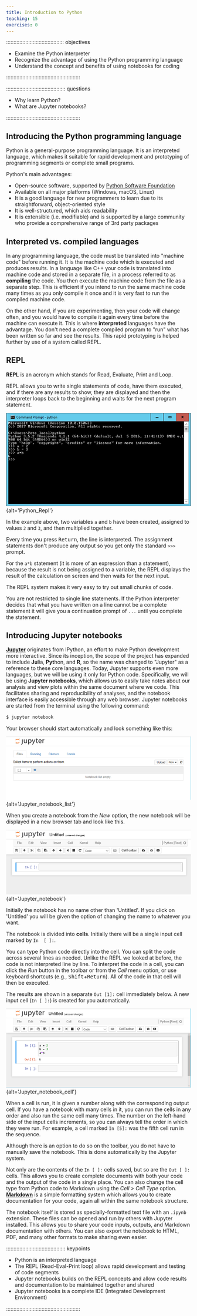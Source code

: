 ```yaml
---
title: Introduction to Python
teaching: 15
exercises: 0
---
```


::::::::::::::::::::::::::::::::::::::: objectives

- Examine the Python interpreter
- Recognize the advantage of using the Python programming language
- Understand the concept and benefits of using notebooks for coding

::::::::::::::::::::::::::::::::::::::::::::::::::

:::::::::::::::::::::::::::::::::::::::: questions

- Why learn Python?
- What are Jupyter notebooks?

::::::::::::::::::::::::::::::::::::::::::::::::::

## Introducing the Python programming language

Python is a general-purpose programming language. It is an interpreted language,
which makes it suitable for rapid development and prototyping of programming segments or complete
small programs.

Python's main advantages:

- Open-source software, supported by [Python Software
  Foundation](https://www.python.org/psf/)
- Available on all major platforms (Windows, macOS, Linux)
- It is a good language for new programmers to learn due to its straightforward,
  object-oriented style
- It is well-structured, which aids readability
- It is extensible (i.e. modifiable) and is supported by a large community who
  provide a comprehensive range of 3rd party packages

## Interpreted vs. compiled languages

In any programming language, the code must be translated into "machine code"
before running it. It is the machine code which is executed and produces
results. In a language like C++ your code is translated into machine code and
stored in a separate file, in a process referred to as **compiling** the code.
You then execute the machine code from the file as a separate step. This is
efficient if you intend to run the same machine code many times as you only compile it once and it is very fast to run the compiled machine code.

On the other hand, if you are experimenting, then your
code will change often, and you would have to compile it again every time before
the machine can execute it. This is where **interpreted** languages have the
advantage. You don't need a complete compiled program to "run" what has been
written so far and see the results. This rapid prototyping is helped further by
use of a system called REPL.

## REPL

**REPL** is an acronym which stands for Read, Evaluate, Print and Loop.

REPL allows you to write single statements of code, have them executed, and if
there are any results to show, they are displayed and then the interpreter loops
back to the beginning and waits for the next program statement.

![](fig/Python_repl_3.png){alt='Python\_Repl'}

In the example above, two variables `a` and `b` have been created, assigned to values
`2` and `3`, and then multiplied together.

Every time you press <kbd>Return</kbd>, the line is interpreted. The assignment statements don't produce any
output so you get only the standard `>>>` prompt.

For the `a*b` statement (it is more of an expression than a statement), because
the result is not being assigned to a variable, the REPL displays the result of
the calculation on screen and then waits for the next input.

The REPL system makes it very easy to try out small chunks of code.

You are not restricted to single line statements. If the Python interpreter
decides that what you have written on a line cannot be a complete statement it
will give you a continuation prompt of `...` until you complete the statement.

## Introducing Jupyter notebooks

[**Jupyter**](https://jupyter.org/) originates from IPython, an effort to make Python
development more interactive. Since its inception, the scope of the project
has expanded to include **Ju**lia, **Pyt**hon, and **R**, so the name was changed to "Jupyter"
as a reference to these core languages. Today, Jupyter supports even more
languages, but we will be using it only for Python code. Specifically, we will
be using **Jupyter notebooks**, which allows us to easily take notes about
our analysis and view plots within the same document where we code. This
facilitates sharing and reproducibility of analyses, and the notebook interface
is easily accessible through any web browser. Jupyter notebooks are started
from the terminal using the following command:

```bash
$ jupyter notebook
```

Your browser should start automatically and look
something like this:

![](fig/Python_jupyter_6.png){alt='Jupyter\_notebook\_list'}

When you create a notebook from the *New* option, the new notebook will be displayed in a new
browser tab and look like this.

![](fig/Python_jupyter_7.png){alt='Jupyter\_notebook'}

Initially the notebook has no name other than 'Untitled'. If you click on 'Untitled' you will be
given the option of changing the name to whatever you want.

The notebook is divided into **cells**. Initially there will be a single input cell marked by `In  [ ]:`.

You can type Python code directly into the cell. You can split the code across
several lines as needed. Unlike the REPL we looked at before, the code is not
interpreted line by line. To interpret the code in a cell, you can click the
*Run* button in the toolbar or from the *Cell* menu option, or use keyboard
shortcuts (e.g., <kbd>Shift</kbd>\+<kbd>Return</kbd>). All of the code in that cell will then be
executed.

The results are shown in a separate `Out [1]:` cell immediately below. A new input
cell (`In [ ]:`) is created for you automatically.

![](fig/Python_jupyter_8.png){alt='Jupyter\_notebook\_cell'}

When a cell is run, it is given a number along with the corresponding output
cell. If you have a notebook with many cells in it, you can run the cells in any
order and also run the same cell many times. The number on the left-hand side of
the input cells increments, so you can always tell the order in which they were
run. For example, a cell marked `In [5]:` was the fifth cell run in the sequence.

Although there is an option to do so on the toolbar, you do not have to manually
save the notebook. This is done automatically by the Jupyter system.

Not only are the contents of the `In [ ]:` cells saved, but so are the `Out [ ]:` cells.
This allows you to create complete documents with both your code and the output
of the code in a single place.  You can also change the cell type from
Python code to Markdown using the *Cell > Cell Type* option. [**Markdown**](https://en.wikipedia.org/wiki/Markdown) is
a simple formatting system which allows you to create documentation for your
code, again all within the same notebook structure.

The notebook itself is stored as specially-formatted text file with an `.ipynb`
extension. These files can be opened and run by others with Jupyter installed. This allows you to
share your code inputs, outputs, and
Markdown documentation with others. You can also export the notebook to HTML, PDF, and
many other formats to make sharing even easier.

:::::::::::::::::::::::::::::::::::::::: keypoints

- Python is an interpreted language
- The REPL (Read-Eval-Print loop) allows rapid development and testing of code segments
- Jupyter notebooks builds on the REPL concepts and allow code results and documentation to be maintained together and shared
- Jupyter notebooks is a complete IDE (Integrated Development Environment)

::::::::::::::::::::::::::::::::::::::::::::::::::


